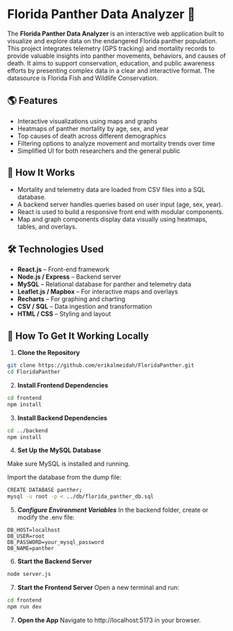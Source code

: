 # Florida Panther Data Analyzer 🐾

The **Florida Panther Data Analyzer** is an interactive web application built to visualize and explore data on the endangered Florida panther population. This project integrates telemetry (GPS tracking) and mortality records to provide valuable insights into panther movements, behaviors, and causes of death. It aims to support conservation, education, and public awareness efforts by presenting complex data in a clear and interactive format.
The datasource is Florida Fish and Wildlife Conservation.
## 🌎 Features

- Interactive visualizations using maps and graphs
- Heatmaps of panther mortality by age, sex, and year
- Top causes of death across different demographics
- Filtering options to analyze movement and mortality trends over time
- Simplified UI for both researchers and the general public

## 🧠 How It Works

- Mortality and telemetry data are loaded from CSV files into a SQL database.
- A backend server handles queries based on user input (age, sex, year).
- React is used to build a responsive front end with modular components.
- Map and graph components display data visually using heatmaps, tables, and overlays.

## 🛠 Technologies Used

- **React.js** – Front-end framework
- **Node.js / Express** – Backend server
- **MySQL** – Relational database for panther and telemetry data
- **Leaflet.js / Mapbox** – For interactive maps and overlays
- **Recharts** – For graphing and charting
- **CSV / SQL** – Data ingestion and transformation
- **HTML / CSS** – Styling and layout

## 📁 How To Get It Working Locally

1. **Clone the Repository**  
```bash
git clone https://github.com/erikalmeidah/FloridaPanther.git
cd FloridaPanther
```
2. **Install Frontend Dependencies**

```bash
cd frontend
npm install
```

3. **Install Backend Dependencies**

```bash
cd ../backend
npm install
```

4. **Set Up the MySQL Database**

Make sure MySQL is installed and running.

Import the database from the dump file:

```bash
CREATE DATABASE panther;
mysql -u root -p < ../db/florida_panther_db.sql
```

5. ***Configure Environment Variables***
In the backend folder, create or modify the .env file:

```env
DB_HOST=localhost
DB_USER=root
DB_PASSWORD=your_mysql_password
DB_NAME=panther
```

6. **Start the Backend Server**

```bash
node server.js
```
7. **Start the Frontend Server**
Open a new terminal and run:

```bash
cd frontend
npm run dev
```

7. **Open the App**
Navigate to http://localhost:5173 in your browser.
